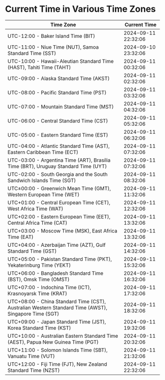 # Current Time in Various Time Zones

| Time Zone | Current Time |
|-----------|--------------|
| UTC-12:00 - Baker Island Time (BIT) | 2024-09-11 22:32:06 |
| UTC-11:00 - Niue Time (NUT), Samoa Standard Time (SST) | 2024-09-10 23:32:06 |
| UTC-10:00 - Hawaii-Aleutian Standard Time (HAST), Tahiti Time (TAHT) | 2024-09-11 00:32:06 |
| UTC-09:00 - Alaska Standard Time (AKST) | 2024-09-11 02:32:06 |
| UTC-08:00 - Pacific Standard Time (PST) | 2024-09-11 03:32:06 |
| UTC-07:00 - Mountain Standard Time (MST) | 2024-09-11 04:32:06 |
| UTC-06:00 - Central Standard Time (CST) | 2024-09-11 05:32:06 |
| UTC-05:00 - Eastern Standard Time (EST) | 2024-09-11 06:32:06 |
| UTC-04:00 - Atlantic Standard Time (AST), Eastern Caribbean Time (ECT) | 2024-09-11 07:32:06 |
| UTC-03:00 - Argentina Time (ART), Brasília Time (BRT), Uruguay Standard Time (UYT) | 2024-09-11 07:32:06 |
| UTC-02:00 - South Georgia and the South Sandwich Islands Time (SGT) | 2024-09-11 08:32:06 |
| UTC±00:00 - Greenwich Mean Time (GMT), Western European Time (WET) | 2024-09-11 11:32:06 |
| UTC+01:00 - Central European Time (CET), West Africa Time (WAT) | 2024-09-11 12:32:06 |
| UTC+02:00 - Eastern European Time (EET), Central Africa Time (CAT) | 2024-09-11 13:32:06 |
| UTC+03:00 - Moscow Time (MSK), East Africa Time (EAT) | 2024-09-11 13:32:06 |
| UTC+04:00 - Azerbaijan Time (AZT), Gulf Standard Time (GST) | 2024-09-11 14:32:06 |
| UTC+05:00 - Pakistan Standard Time (PKT), Yekaterinburg Time (YEKT) | 2024-09-11 15:32:06 |
| UTC+06:00 - Bangladesh Standard Time (BST), Omsk Time (OMST) | 2024-09-11 16:32:06 |
| UTC+07:00 - Indochina Time (ICT), Krasnoyarsk Time (KRAT) | 2024-09-11 17:32:06 |
| UTC+08:00 - China Standard Time (CST), Australian Western Standard Time (AWST), Singapore Time (SGT) | 2024-09-11 18:32:06 |
| UTC+09:00 - Japan Standard Time (JST), Korea Standard Time (KST) | 2024-09-11 19:32:06 |
| UTC+10:00 - Australian Eastern Standard Time (AEST), Papua New Guinea Time (PGT) | 2024-09-11 20:32:06 |
| UTC+11:00 - Solomon Islands Time (SBT), Vanuatu Time (VUT) | 2024-09-11 21:32:06 |
| UTC+12:00 - Fiji Time (FJT), New Zealand Standard Time (NZST) | 2024-09-11 22:32:06 |
